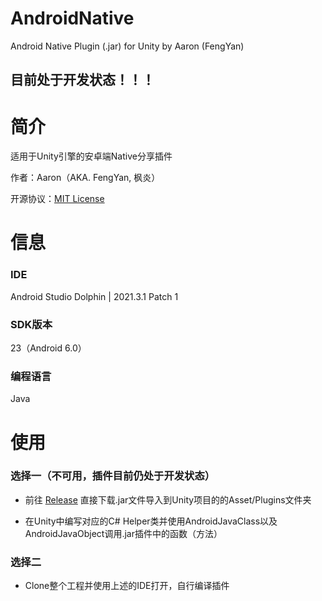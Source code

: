 # AndroidNative
 Android Native Plugin (.jar) for Unity by Aaron (FengYan)
 
## 目前处于开发状态！！！

# 简介
适用于Unity引擎的安卓端Native分享插件

作者：Aaron（AKA. FengYan, 枫炎）

开源协议：[MIT License](https://github.com/Aaron8052/AndroidNative/blob/main/LICENSE)

# 信息

### IDE
Android Studio Dolphin | 2021.3.1 Patch 1

### SDK版本
23（Android 6.0）

### 编程语言
Java

# 使用

### 选择一（不可用，插件目前仍处于开发状态）
- 前往 [Release](https://github.com/Aaron8052/AndroidNative/releases) 直接下载.jar文件导入到Unity项目的的Asset/Plugins文件夹

- 在Unity中编写对应的C# Helper类并使用AndroidJavaClass以及AndroidJavaObject调用.jar插件中的函数（方法）

### 选择二

- Clone整个工程并使用上述的IDE打开，自行编译插件

